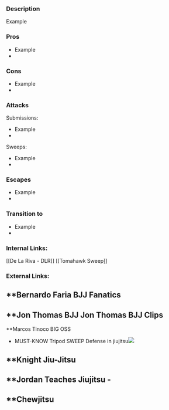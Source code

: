 ### Description
Example

### Pros
- Example
- 
### Cons
- Example
- 

### Attacks

Submissions:
- Example
- 

Sweeps:
- Example
- 

### Escapes
- Example
- 


### Transition to
- Example
- 

### Internal Links:
[[De La Riva - DLR]]
[[Tomahawk Sweep]]


### External Links:
**Bernardo Faria BJJ Fanatics[](https://www.youtube.com/channel/UCtXtqlLdZYZm3060qVExXkA)
- 

**Jon Thomas BJJ [](https://www.youtube.com/channel/UCBNsOFfO-TZDIpygfz5paaQ)
Jon Thomas BJJ Clips [](https://www.youtube.com/channel/UCG4TX-FaQdT7Z-e3NWx8Wyw)
- 

**Marcos Tinoco BIG OSS[](https://www.youtube.com/channel/UCilIX_yDgcTP3j7zMjJTIvg)
- MUST-KNOW Tripod SWEEP Defense in jiujitsu![](https://www.youtube.com/watch?v=_OQMTAdrNvw)

**Knight Jiu-Jitsu[](https://www.youtube.com/channel/UCDaSNu2fM3JL4VdlSwcFtOw)
- 

**Jordan Teaches Jiujitsu [](https://www.youtube.com/channel/UCexKjyhZ5EvBTWyg6U6e5Og)- 
- 

**Chewjitsu[](https://www.youtube.com/channel/UCGCZBBvu7ZnqHYHuScODbAQ)
- 
